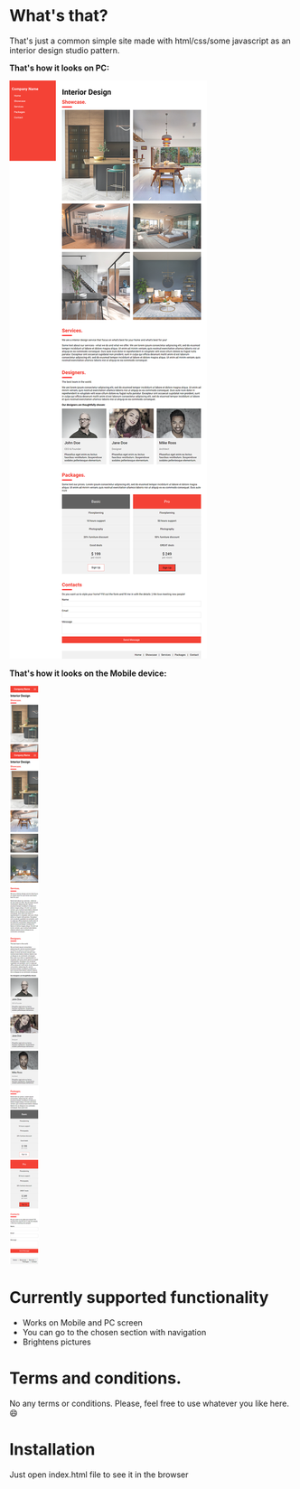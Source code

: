 # What's that?

That's just a common simple site made with html/css/some javascript as an interior design studio pattern.

**That's how it looks on PC:**
 
  
![PC screen](https://github.com/Oxidit/site-patterns/blob/main/pattern1/MyTemplate1.png "Full Screen")

**That's how it looks on the Mobile device:**

![Mobile screen](https://github.com/Oxidit/site-patterns/blob/main/pattern1/MobileTemplate1.png "Reduced Screen")


# Currently supported functionality

* Works on Mobile and PC screen
* You can go to the chosen section with navigation
* Brightens pictures

# Terms and conditions.
No any terms or conditions. Please, feel free to use whatever you like here. :smile:


# Installation 
Just open index.html file to see it in the browser

 
